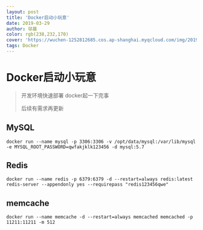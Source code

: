 ```yaml
---
layout: post
title: 'Docker启动小玩意'
date: 2019-03-29
author: 邬晨
color: rgb(238,232,170)
cover: 'https://wuchen-1252812685.cos.ap-shanghai.myqcloud.com/img/2019-03-29/th1.jpg'
tags: Docker
---
```






# Docker启动小玩意



> 开发环境快速部署 docker起一下完事
>
> 后续有需求再更新

## MySQL

```shell
docker run --name mysql -p 3306:3306 -v /opt/data/mysql:/var/lib/mysql -e MYSQL_ROOT_PASSWORD=qwfakjklk123456 -d mysql:5.7
```

## Redis

```shell
docker run --name redis -p 6379:6379 -d --restart=always redis:latest redis-server --appendonly yes --requirepass "redis123456qwe"
```

## memcache

```shell
docker run --name memcache -d --restart=always memcached memcached -p 11211:11211 -m 512
```

